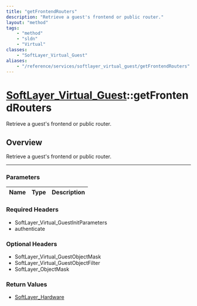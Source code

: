 ```yaml
---
title: "getFrontendRouters"
description: "Retrieve a guest's frontend or public router."
layout: "method"
tags:
    - "method"
    - "sldn"
    - "Virtual"
classes:
    - "SoftLayer_Virtual_Guest"
aliases:
    - "/reference/services/softlayer_virtual_guest/getFrontendRouters"
---
```

# [SoftLayer_Virtual_Guest](/reference/services/SoftLayer_Virtual_Guest)::getFrontendRouters


Retrieve a guest's frontend or public router.


## Overview 
Retrieve a guest's frontend or public router.

-----

### Parameters 
|Name | Type | Description |
| --- | --- | --- |


### Required Headers
* SoftLayer_Virtual_GuestInitParameters
* authenticate


### Optional Headers
* SoftLayer_Virtual_GuestObjectMask
* SoftLayer_Virtual_GuestObjectFilter
* SoftLayer_ObjectMask

### Return Values
* <a href='/reference/datatypes/SoftLayer_Hardware'>SoftLayer_Hardware </a>




